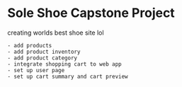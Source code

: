 # Sole Shoe Capstone Project 

creating worlds best shoe site lol 

    - add products 
    - add product inventory 
    - add product category 
    - integrate shopping cart to web app 
    - set up user page 
    - set up cart summary and cart preview 
    